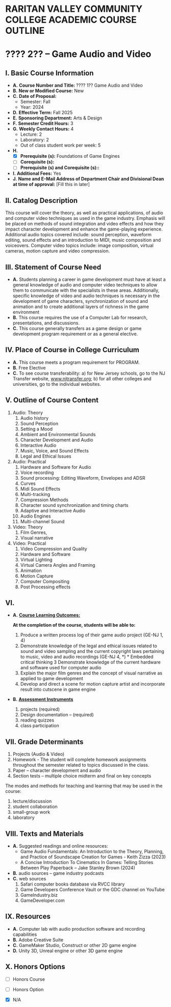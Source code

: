 # RARITAN VALLEY COMMUNITY COLLEGE ACADEMIC COURSE OUTLINE

# ???? 2?? – Game Audio and Video

## I. Basic Course Information

- **A.** **Course Number and Title:** ???? 1?? Game Audio and Video
- **B.** **New or Modified Course:** New
- **C.** **Date of Proposal:**  
    - Semester: Fall  
    - Year: 2024
- **D.** **Effective Term:** Fall 2025
- **E.** **Sponsoring Department:** Arts & Design
- **F.** **Semester Credit Hours:** 3
- **G.** **Weekly Contact Hours:** 4 
    - Lecture: 2
    - Laboratory: 2  
    - Out of class student work per week: 5
- **H.** 
    - [x] **Prerequisite (s):** Foundations of Game Engines
    - [ ] **Corequisite (s):** 
    - [ ] **Prerequisite (s) and **Corequisite (s):**:**
- **I.** **Additional Fees:** Yes
- **J.** **Name and E-Mail Address of Department Chair and Divisional Dean at time of approval:** [Fill this in later]

## II. Catalog Description

This course will cover the theory, as well as practical applications, of audio and computer video techniques as used in the game industry. Emphasis will be placed on methods of sound integration and video effects and how they impact character development and enhance the game-playing experience. Additional audio topics covered include: sound perception, waveform editing, sound effects and an introduction to MIDI, music composition and voiceovers. Computer video topics include: image composition, virtual cameras, motion capture and video compression.

## III. Statement of Course Need

- **A.** Students planning a career in game development must have at least a general knowledge of audio and computer video techniques to allow them to communicate with the specialists in these areas. Additionally, specific knowledge of video and audio techniques is necessary in the development of game characters, synchronization of sound and animation and to create additional layers of richness in the game environment
- **B.** This course requires the use of a Computer Lab for research, presentations, and discussions.
- **C.** This course generally transfers as a game design or game development program requirement or as a general elective.

## IV. Place of Course in College Curriculum

- **A.** This course meets a program requirement for PROGRAM.
- **B.** Free Elective
- **C.** To see course transferability: a) for New Jersey schools, go to the NJ Transfer website, www.njtransfer.org; b) for all other colleges and universities, go to the individual websites.

## V. Outline of Course Content

1. Audio: Theory
    1. Audio history
    2. Sound Perception
    3. Setting a Mood
    4. Ambient and Environmental Sounds
    5. Character Development and Audio
    6. Interactive Audio
    7. Music, Voice, and Sound Effects
    8. Legal and Ethical Issues
1. Audio: Practical
    1. Hardware and Software for Audio
    2. Voice recording
    3. Sound processing: Editing Waveform, Envelopes and ADSR
    4. Curves
    5. Midi Sound Effects
    6. Multi-tracking
    7. Compression Methods
    8. Character sound synchronization and timing charts
    9. Adaptive and Interactive Audio
    10. Audio Engines
    11. Multi-channel Sound
1. Video: Theory
    1. Film Genres,
    2. Visual narrative
1. Video: Practical
    1. Video Compression and Quality
    2. Hardware and Software
    3. Virtual Lighting
    4. Virtual Camera Angles and Framing
    5. Animation
    6. Motion Capture
    7. Computer Compositing
    8. Post Processing effects

## VI. 

- **A.** **<u>Course Learning Outcomes:</u>**  

    **At the completion of the course, students will be able to:**  
    1. Produce a written process log of their game audio project  (GE-NJ 1, 4)  
    2. Demonstrate knowledge of the legal and ethical issues related to sound and video sampling and the current copyright laws pertaining to music, video and audio recordings (GE-NJ 4, *) * Embedded critical thinking 
    3 Demonstrate knowledge of the current hardware and software used for computer audio
    4. Explain the major film genres and the concept of visual narrative as applied to game development
    5. Develop and direct a scene for motion capture artist and incorporate result into cutscene in game engine

- **B.** **<u>Assessment Instruments</u>**  
    1. projects (required)
    2. Design documentation – (required) 
    3. reading quizzes
    4. class participation 

## VII. Grade Determinants

1. Projects (Audio & Video)
1. Homework  - The student will complete homework assignments throughout the semester related to topics discussed in the class. 
1. Paper – character development and audio
1. Section tests – multiple choice midterm and final on key concepts

The modes and methods for teaching and learning that may be used in the course:

1. lecture/discussion  
1. student collaboration
1. small-group work 
1. laboratory 

## VIII. Texts and Materials
- **A.** Suggested readings and online resources:
    - Game Audio Fundamentals: An Introduction to the Theory, Planning, and Practice of Soundscape Creation for Games - Keith Zizza (2023)
    - A Concise Introduction To Cinematics In Games: Telling Stories Between Play Paperback – Jake Stanley Brown (2024)
- **B.** audio sources – game industry podcasts 
- **C.** web sources
    1. Safari computer books database via RVCC library 
    2. Game Developers Conference Vault or the GDC channel on YouTube 
    3. GameIndustry.biz 
    4. GameDeveloper.com  

## IX. Resources
- **A.** Computer lab with audio production software and recording capabilities 
- **B.** Adobe Creative Suite 
- **C.** GameMaker Studio, Construct or other 2D game engine
- **D.** Unity 3D, Unreal engine or other 3D game engine 

## X. Honors Options
- [ ] Honors Course
- [ ] Honors Option
- [x] N/A

